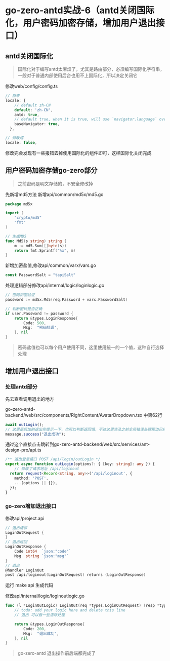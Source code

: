 # go-zero-antd实战-6（antd关闭国际化，用户密码加密存储，增加用户退出接口）

## antd关闭国际化

> 国际化对于编写antd太麻烦了，尤其是路由部分，必须编写国际化字符串，一般对于普通内部使用后台也用不上国际化，所以决定关闭它

修改web/config/config.ts

```ts
// 原来
locale: {
    // default zh-CN
    default: 'zh-CN',
    antd: true,
    // default true, when it is true, will use `navigator.language` overwrite default
    baseNavigator: true,
  },

// 修改成
locale: false,

```

修改完会发现有一些报错去掉使用国际化的组件即可，这样国际化关闭完成

## 用户密码加密存储go-zero部分

> 之前密码是明文存储的，不安全修改掉

先新增md5方法
新增api/common/md5x/md5.go

```go
package md5x

import (
	"crypto/md5"
	"fmt"
)

// 生成MD5
func Md5(s string) string {
	m := md5.Sum([]byte(s))
	return fmt.Sprintf("%x", m)
}

```

新增加密盐值,修改api/common/varx/vars.go
```go
const PasswordSalt = "tapiSalt"
```

处理逻辑部分修改api/internal/logic/loginlogic.go
```go
// 密码加密验证
password := md5x.Md5(req.Password + varx.PasswordSalt)

// 判断密码是否正确
if user.Password != password {
    return &types.LoginResponse{
        Code: 500,
        Msg:  "密码错误",
    }, nil
}
```

> 密码盐值也可以每个用户使用不同，这里使用统一的一个值，这种自行选择处理

## 增加用户退出接口

### 处理antd部分

先去查看调用退出的地方

go-zero-antd-backend/web/src/components/RightContent/AvatarDropdown.tsx 中第62行

```ts
await outLogin();
// 这里是后加的退出完提示一下，也可以判断返回值，不过这里涉及之前全局错误处理那边已经统一处理这里只需要增加这一句即可
message.success("退出成功");

```

通过这个直接点击跳转到go-zero-antd-backend/web/src/services/ant-design-pro/api.ts

```ts
/** 退出登录接口 POST /api/login/outLogin */
export async function outLogin(options?: { [key: string]: any }) {
    // 修改了请求地址 /api/loginout
  return request<Record<string, any>>('/api/loginout', {
    method: 'POST',
    ...(options || {}),
  });
}
```

### go-zero增加退出接口
修改api/project.api
```go
// 退出请求
LoginOutRequest {
}
// 退出返回
LoginOutResponse {
    Code int64  `json:"code"`
    Msg  string `json:"msg"`
}
// 退出
@handler LoginOut
post /api/loginout(LoginOutRequest) returns (LoginOutResponse)

```
运行 make api 生成代码

修改api/internal/logic/loginoutlogic.go

```go
func (l *LoginOutLogic) LoginOut(req *types.LoginOutRequest) (resp *types.LoginOutResponse, err error) {
	// todo: add your logic here and delete this line
	// 退出 可以做一些清除处理

	return &types.LoginOutResponse{
		Code: 200,
		Msg:  "退出成功",
	}, nil
}
```

> go-zero-antd 退出操作前后端都完成了